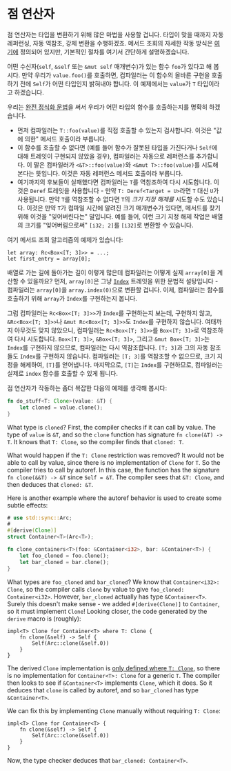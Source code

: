# 점 연산자

점 연산자는 타입을 변환하기 위해 많은 마법을 사용할 겁니다. 타입이 맞을 때까지 자동 레퍼런싱, 자동 역참조, 강제 변환을 수행하겠죠. 메서드 조회의 자세한 작동 방식은 [여기에][method_lookup] 정의되어 있지만, 기본적인 절차를 여기서 간단하게 설명하겠습니다.

어떤 수신자(`self`, `&self` 또는 `&mut self` 매개변수)가 있는 함수 `foo`가 있다고 해 봅시다. 만약 우리가 `value.foo()`를 호출하면, 컴파일러는 이 함수의 올바른 구현을 호출하기 전에 `Self`가 어떤 타입인지 밝혀내야 합니다. 이 예제에서는 `value`가 `T` 타입이라고 하겠습니다.

우리는 [완전 정식화 문법][fqs]을 써서 우리가 어떤 타입의 함수를 호출하는지를 명확히 하겠습니다.

- 먼저 컴파일러는 `T::foo(value)`를 직접 호출할 수 있는지 검사합니다. 이것은 "값에 의한" 메서드 호출이라 부릅니다.
- 이 함수를 호출할 수 없다면 (예를 들어 함수가 잘못된 타입을 가진다거나 `Self`에 대해 트레잇이 구현되지 않았을 경우), 컴파일러는 자동으로 레퍼런스를 추가합니다. 이 말은 컴파일러가 `<&T>::foo(value)`와 `<&mut T>::foo(value)`를 시도해 본다는 뜻입니다. 이것은 자동 레퍼런스 메서드 호출이라 부릅니다.
- 여기까지의 후보들이 실패했다면 컴파일러는 `T`를 역참조하여 다시 시도합니다. 이것은 `Deref` 트레잇을 사용합니다 - 만약 `T: Deref<Target = U>`라면 `T` 대신 `U`가 사용됩니다. 만약 `T`를 역참조할 수 없다면 `T`의 _크기 지정 해제를_ 시도할 수도 있습니다. 이것은 만약 `T`가 컴파일 시간에 알려진 크기 매개변수가 있다면, 메서드를 찾기 위해 이것을 "잊어버린다는" 말입니다. 예를 들어, 이런 크기 지정 해제 작업은 배열의 크기를 "잊어버림으로써" `[i32; 2]`를 `[i32]`로 변환할 수 있습니다.


여기 메서드 조회 알고리즘의 예제가 있습니다:

```rust,ignore
let array: Rc<Box<[T; 3]>> = ...;
let first_entry = array[0];
```

배열로 가는 길에 돌아가는 길이 이렇게 많은데 컴파일러는 어떻게 실제 `array[0]`을 계산할 수 있을까요? 먼저, `array[0]`은 그냥 [`Index`][index] 트레잇을 위한 문법적 설탕입니다 - 컴파일러는 `array[0]`을 `array.index(0)`으로 변환할 겁니다. 
이제, 컴파일러는 함수를 호출하기 위해 `array`가 `Index`를 구현하는지 봅니다.

그럼 컴파일러는 `Rc<Box<[T; 3]>>`가 `Index`를 구현하는지 보는데, 구현하지 않고, `&Rc<Box<[T; 3]>>`나 `&mut Rc<Box<[T; 3]>>`도 `Index`를 구현하지 않습니다. 
여태까지 아무것도 맞지 않았으니, 컴파일러는 `Rc<Box<[T; 3]>>`를 `Box<[T; 3]>`로 역참조하여 다시 시도합니다. `Box<[T; 3]>`, `&Box<[T; 3]>`, 그리고 `&mut Box<[T; 3]>`는 `Index`를 구현하지 않으므로, 
컴파일러는 다시 역참조합니다. `[T; 3]`과 그의 자동 참조들도 `Index`를 구현하지 않습니다. 컴파일러는 `[T; 3]`를 역참조할 수 없으므로, 크기 지정을 해제하여, `[T]`를 얻어냅니다. 마지막으로, `[T]`는 `Index`를 구현하므로, 
컴파일러는 실제로 `index` 함수를 호출할 수 있게 됩니다.

점 연산자가 작동하는 좀더 복잡한 다음의 예제를 생각해 봅시다:

```rust
fn do_stuff<T: Clone>(value: &T) {
    let cloned = value.clone();
}
```

What type is `cloned`?
First, the compiler checks if it can call by value.
The type of `value` is `&T`, and so the `clone` function has signature
`fn clone(&T) -> T`.
It knows that `T: Clone`, so the compiler finds that `cloned: T`.

What would happen if the `T: Clone` restriction was removed? It would not be able
to call by value, since there is no implementation of `Clone` for `T`.
So the compiler tries to call by autoref.
In this case, the function has the signature `fn clone(&&T) -> &T` since
`Self = &T`.
The compiler sees that `&T: Clone`, and then deduces that `cloned: &T`.

Here is another example where the autoref behavior is used to create some subtle
effects:

```rust
# use std::sync::Arc;
#
#[derive(Clone)]
struct Container<T>(Arc<T>);

fn clone_containers<T>(foo: &Container<i32>, bar: &Container<T>) {
    let foo_cloned = foo.clone();
    let bar_cloned = bar.clone();
}
```

What types are `foo_cloned` and `bar_cloned`?
We know that `Container<i32>: Clone`, so the compiler calls `clone` by value to give
`foo_cloned: Container<i32>`.
However, `bar_cloned` actually has type `&Container<T>`.
Surely this doesn't make sense - we added `#[derive(Clone)]` to `Container`, so it
must implement `Clone`!
Looking closer, the code generated by the `derive` macro is (roughly):

```rust,ignore
impl<T> Clone for Container<T> where T: Clone {
    fn clone(&self) -> Self {
        Self(Arc::clone(&self.0))
    }
}
```

The derived `Clone` implementation is [only defined where `T: Clone`][clone],
so there is no implementation for `Container<T>: Clone` for a generic `T`.
The compiler then looks to see if `&Container<T>` implements `Clone`, which it does.
So it deduces that `clone` is called by autoref, and so `bar_cloned` has type
`&Container<T>`.

We can fix this by implementing `Clone` manually without requiring `T: Clone`:

```rust,ignore
impl<T> Clone for Container<T> {
    fn clone(&self) -> Self {
        Self(Arc::clone(&self.0))
    }
}
```

Now, the type checker deduces that `bar_cloned: Container<T>`.

[fqs]: https://doc.rust-lang.org/book/ch19-03-advanced-traits.html#fully-qualified-syntax-for-disambiguation-calling-methods-with-the-same-name
[method_lookup]: https://rustc-dev-guide.rust-lang.org/method-lookup.html
[index]: https://doc.rust-lang.org/std/ops/trait.Index.html
[clone]: https://doc.rust-lang.org/std/clone/trait.Clone.html#derivable
